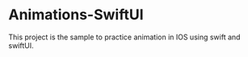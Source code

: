 # Animations-SwiftUI
This project is the sample to practice animation in IOS using swift and swiftUI.
